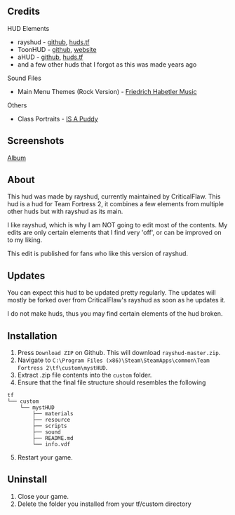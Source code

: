 Credits
--------
HUD Elements
- rayshud - [github](http://huds.tf/forum/showthread.php?tid=377), [huds.tf](https://github.com/raysfire/rayshud)
- ToonHUD - [github](http://huds.tf/forum/showthread.php?tid=234), [website](http://toonhud.com/)
- aHUD - [github](http://huds.tf/forum/showthread.php?tid=191), [huds.tf](https://github.com/n0kk/ahud)
- and a few other huds that I forgot as this was made years ago

Sound Files
- Main Menu Themes (Rock Version) - [Friedrich Habetler Music
](https://www.youtube.com/channel/UCxNHoPzGagd7YxvWavZj8Ag)

Others
- Class Portraits - [IS A Puddy](https://gamebanana.com/guis/30962)

Screenshots
--------
[Album](https://imgur.com/a/eX0ed)

About
--------
This hud was made by rayshud, currently maintained by CriticalFlaw. This hud is a hud for Team Fortress 2, it combines a few elements from multiple other huds but with rayshud as its main.

I like rayshud, which is why I am NOT going to edit most of the contents. My edits are only certain elements that I find very 'off', or can be improved on to my liking.

This edit is published for fans who like this version of rayshud.

Updates
--------
You can expect this hud to be updated pretty regularly. The updates will mostly be forked over from CriticalFlaw's rayshud as soon as he updates it.

I do not make huds, thus you may find certain elements of the hud broken.

Installation
--------
1. Press `Download ZIP` on Github. This will download `rayshud-master.zip`.
2. Navigate to `C:\Program Files (x86)\Steam\SteamApps\common\Team Fortress 2\tf\custom\mystHUD`.
3. Extract .zip file contents into the `custom` folder.
4. Ensure that the final file structure should resembles the following
```
tf
└── custom
    └── mystHUD
        ├── materials
        ├── resource
        ├── scripts
        ├── sound
        ├── README.md
        └── info.vdf
```
5. Restart your game.

Uninstall
--------
1. Close your game.
2. Delete the folder you installed from your tf/custom directory
